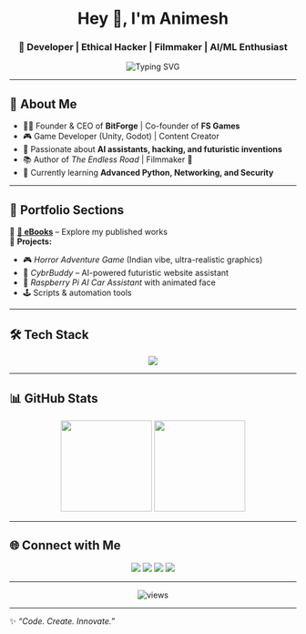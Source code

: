 <!-- Profile Header -->
<h1 align="center">Hey 👋, I'm Animesh</h1>
<h3 align="center">🚀 Developer | Ethical Hacker | Filmmaker | AI/ML Enthusiast</h3>

<!-- Typing Animation -->
<p align="center">
  <img src="https://readme-typing-svg.herokuapp.com?font=Fira+Code&size=22&pause=1000&color=00F7FF&width=500&lines=Code.+Create.+Innovate.;Game+Developer+%7C+Filmmaker+%7C+Ethical+Hacker;Building+the+future+with+AI+%26+Creativity" alt="Typing SVG" />
</p>

---

## 🌟 About Me
- 👨‍💻 Founder & CEO of **BitForge** | Co-founder of **FS Games**
- 🎮 Game Developer (Unity, Godot) | Content Creator
- 🤖 Passionate about **AI assistants, hacking, and futuristic inventions**
- 📚 Author of *The Endless Road* | Filmmaker 🎥
- 🌱 Currently learning **Advanced Python, Networking, and Security**

---

## 📂 Portfolio Sections
🔹 **[📖 eBooks](./ebooks/)** – Explore my published works  
🔹 **Projects:**  
   - 🎮 *Horror Adventure Game* (Indian vibe, ultra-realistic graphics)  
   - 🤖 *CybrBuddy* – AI-powered futuristic website assistant  
   - 🚗 *Raspberry Pi AI Car Assistant* with animated face  
   - 🕹️ Scripts & automation tools  

---

## 🛠️ Tech Stack
<p align="center">
  <img src="https://skillicons.dev/icons?i=python,js,html,css,react,nodejs,unity,godot,linux,git,github,php,cpp,c#,batch script,assembly" />
</p>

---

## 📊 GitHub Stats
<p align="center">
  <img src="https://github-readme-stats.vercel.app/api?username=vortexuser123&show_icons=true&theme=tokyonight" height="160"/>
  <img src="https://github-readme-streak-stats.herokuapp.com/?user=vortexuser123&theme=tokyonight" height="160"/>
</p>

---

## 🌐 Connect with Me
<p align="center">
  <a href="https://instagram.com/__ani_uniruiner__"><img src="https://img.shields.io/badge/Instagram-%23E4405F.svg?&style=for-the-badge&logo=instagram&logoColor=white" /></a>
  <a href="https://youtube.com/@yourchannel"><img src="https://img.shields.io/badge/YouTube-%23FF0000.svg?&style=for-the-badge&logo=youtube&logoColor=white" /></a>
  <a href="https://linkedin.com/in/yourprofile"><img src="https://img.shields.io/badge/LinkedIn-%230077B5.svg?&style=for-the-badge&logo=linkedin&logoColor=white" /></a>
  <a href="mailto:sighaanimesh010@gmail.com"><img src="https://img.shields.io/badge/Email-%23D14836.svg?&style=for-the-badge&logo=gmail&logoColor=white" /></a>
</p>

---

<p align="center"> 
  <img src="https://komarev.com/ghpvc/?username=vortexuser123&label=Profile%20Views&color=00F7FF&style=flat" alt="views" /> 
</p>

---

✨ *“Code. Create. Innovate.”*
